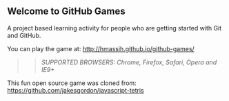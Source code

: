 ## Welcome to GitHub Games

A project based learning activity for people who are getting started with Git and GitHub.

You can play the game at: http://hmassih.github.io/github-games/

>> _*SUPPORTED BROWSERS*: Chrome, Firefox, Safari, Opera and IE9+_

This fun open source game was cloned from: https://github.com/jakesgordon/javascript-tetris
